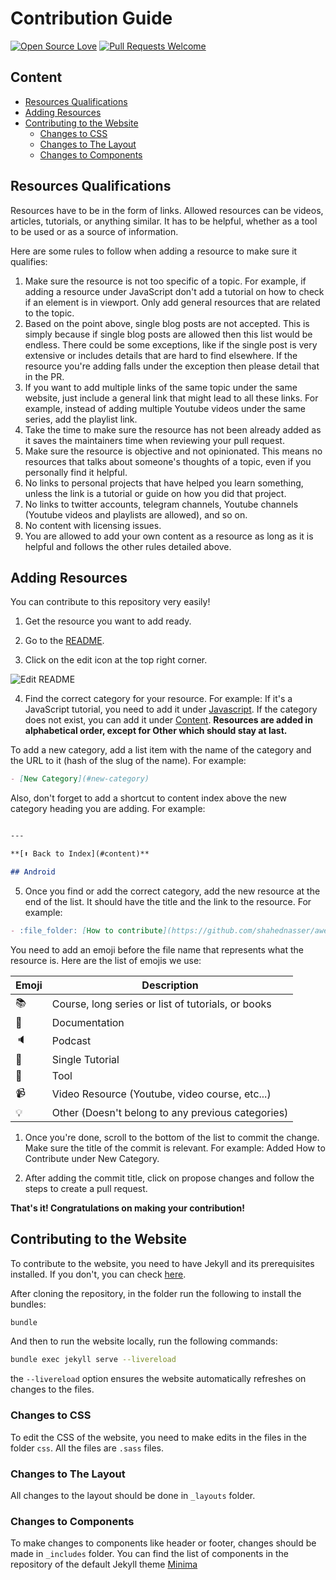 # Contribution Guide

[![Open Source Love](https://firstcontributions.github.io/open-source-badges/badges/open-source-v1/open-source.svg)](https://github.com/firstcontributions/open-source-badges)  [![Pull Requests Welcome](https://img.shields.io/badge/PRs-welcome-brightgreen.svg?style=flat)](http://makeapullrequest.com)

## Content

- [Resources Qualifications](#resources-qualifications)
- [Adding Resources](#adding-resources)
- [Contributing to the Website](#contributing-to-the-website)
  - [Changes to CSS](#changes-to-css)
  - [Changes to The Layout](#changes-to-the-layout)
  - [Changes to Components](#changes-to-components)

## Resources Qualifications

Resources have to be in the form of links. Allowed resources can be videos, articles, tutorials, or anything similar. It has to be helpful, whether as a tool to be used or as a source of information.

Here are some rules to follow when adding a resource to make sure it qualifies:

1. Make sure the resource is not too specific of a topic. For example, if adding a resource under JavaScript don't add a tutorial on how to check if an element is in viewport. Only add general resources that are related to the topic.
2. Based on the point above, single blog posts are not accepted. This is simply because if single blog posts are allowed then this list would be endless. There could be some exceptions, like if the single post is very extensive or includes details that are hard to find elsewhere. If the resource you're adding falls under the exception then please detail that in the PR.
3. If you want to add multiple links of the same topic under the same website, just include a general link that might lead to all these links. For example, instead of adding multiple Youtube videos under the same series, add the playlist link.
4. Take the time to make sure the resource has not been already added as it saves the maintainers time when reviewing your pull request.
5. Make sure the resource is objective and not opinionated. This means no resources that talks about someone's thoughts of a topic, even if you personally find it helpful.
6. No links to personal projects that have helped you learn something, unless the link is a tutorial or guide on how you did that project.
7. No links to twitter accounts, telegram channels, Youtube channels (Youtube videos and playlists are allowed), and so on.
8. No content with licensing issues.
9. You are allowed to add your own content as a resource as long as it is helpful and follows the other rules detailed above.

## Adding Resources

You can contribute to this repository very easily!

1. Get the resource you want to add ready.

2. Go to the [README](https://github.com/shahednasser/awesome-resources/blob/master/README.md).

3. Click on the edit icon at the top right corner.

![Edit README](https://github.com/shahednasser/awesome-resources/blob/master/assets/edit-README.png)

4. Find the correct category for your resource. For example: If it's a JavaScript tutorial, you need to add it under [Javascript](https://github.com/shahednasser/awesome-resources/blob/master/assets/edit-README.png).
If the category does not exist, you can add it under [Content](https://github.com/shahednasser/awesome-resources/blob/master/assets/edit-README.png). **Resources are added in alphabetical order, except for Other which should stay at last.**

To add a new category, add a list item with the name of the category and the URL to it (hash of the slug of the name). For example:

```markdown
- [New Category](#new-category)
```

Also, don't forget to add a shortcut to content index above the new category heading you are adding. For example:

```markdown

---

**[⬆ Back to Index](#content)**

## Android

```

5. Once you find or add the correct category, add the new resource at the end of the list. It should have the title and the link to the resource. For example:

```markdown
- :file_folder: [How to contribute](https://github.com/shahednasser/awesome-resources/blob/master/CONTRIBUTING.md)
```

You need to add an emoji before the file name that represents what the resource is. Here are the list of emojis we use:

| Emoji        | Description                                      |
|--------------|--------------------------------------------------|
|:books:       |Course, long series or list of tutorials, or books|
|:file_folder: |Documentation                                     |
|:speaker:     |Podcast                                           |
|:green_book:  |Single Tutorial                                   |
|:wrench:      |Tool                                              |
|:video_camera:|Video Resource (Youtube, video course, etc...)    |
|:bulb:        |Other (Doesn't belong to any previous categories) |


1. Once you're done, scroll to the bottom of the list to commit the change. Make sure the title of the commit is relevant. For example: Added How to Contribute under New Category.

2. After adding the commit title, click on propose changes and follow the steps to create a pull request.

**That's it! Congratulations on making your contribution!**

## Contributing to the Website

To contribute to the website, you need to have Jekyll and its prerequisites installed. If you don't, you can check [here](https://jekyllrb.com/docs/).

After cloning the repository, in the folder run the following to install the bundles:

```bash
bundle
```

And then to run the website locally, run the following commands:

```bash
bundle exec jekyll serve --livereload
```

the `--livereload` option ensures the website automatically refreshes on changes to the files.

### Changes to CSS

To edit the CSS of the website, you need to make edits in the files in the folder `css`. All the files are `.sass` files.

### Changes to The Layout

All changes to the layout should be done in `_layouts` folder.

### Changes to Components

To make changes to components like header or footer, changes should be made in `_includes` folder. You can find the list of components in the repository of the default Jekyll theme [Minima](https://github.com/jekyll/minima/tree/v2.5.1/_includes)
